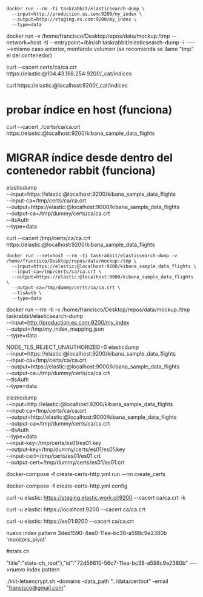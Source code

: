    
   
    docker run --rm -ti taskrabbit/elasticsearch-dump \
      --input=http://production.es.com:9200/my_index \
      --output=http://staging.es.com:9200/my_index \
      --type=data




docker run -v /home/francisco/Desktop/repos/data/mockup:/tmp --network=host -ti --entrypoint=/bin/sh taskrabbit/elasticsearch-dump -i ------>mismo caso anterior, montando volumen (se recomienda se llame "tmp" el del contenedor)


curl --cacert certs/ca/ca.crt https://elastic:@104.43.168.254:9200/_cat/indices

curl https://elastic:@localhost:9200/_cat/indices

# probar índice en host (funciona)
curl --cacert ./certs/ca/ca.crt https://elastic:@localhost:9200/kibana_sample_data_flights

# MIGRAR índice desde dentro del contenedor rabbit (funciona)
elasticdump \
      --input=https://elastic:@localhost:9200/kibana_sample_data_flights \
      --input-ca=/tmp/certs/ca/ca.crt \
      --output=https://elastic:@localhost:9000/kibana_sample_data_flights \
      --output-ca=/tmp/dummy/certs/ca/ca.crt \
      --tlsAuth \
      --type=data


curl --cacert /tmp/certs/ca/ca.crt https://elastic:@localhost:9200/kibana_sample_data_flights

    docker run --net=host --rm -ti taskrabbit/elasticsearch-dump -v /home/francisco/Desktop/repos/data/mockup:/tmp \
      --input=https://elastic:@localhost:9200/kibana_sample_data_flights \
      --input-ca=/tmp/certs/ca/ca.crt \
      --output=https://elastic:@localhost:9000/kibana_sample_data_flights \
      --output-ca=/tmp/dummy/certs/ca/ca.crt \
      --tlsAuth \
      --type=data


docker run --rm -ti -v /home/francisco/Desktop/repos/data/mockup:/tmp taskrabbit/elasticsearch-dump \
  --input=http://production.es.com:9200/my_index \
  --output=/tmp/my_index_mapping.json \
  --type=data


NODE_TLS_REJECT_UNAUTHORIZED=0 elasticdump \
      --input=https://elastic:@localhost:9200/kibana_sample_data_flights \
      --input-ca=/tmp/certs/ca/ca.crt \
      --output=https://elastic:@localhost:9000/kibana_sample_data_flights \
      --output-ca=/tmp/dummy/certs/ca/ca.crt \
      --tlsAuth \
      --type=data



elasticdump \
      --input=http://elastic:@localhost:9200/kibana_sample_data_flights \
      --input-ca=/tmp/certs/ca/ca.crt \
      --output=http://elastic:@localhost:9000/kibana_sample_data_flights \
      --output-ca=/tmp/dummy/certs/ca/ca.crt \
      --tlsAuth \
      --type=data \
      --input-key=/tmp/certs/es01/es01.key \
      --output-key=/tmp/dummy/certs/es01/es01.key \
      --input-cert=/tmp/certs/es01/es01.crt \
      --output-cert=/tmp/dummy/certs/es01/es01.crt



docker-compose -f create-certs-http.yml run --rm create_certs

docker-compose -f create-certs-http.yml config

curl -u elastic: https://staging.elastic.work.cl:9200 --cacert ca/ca.crt -k

curl -u elastic: https://localhost:9200 --cacert ca/ca.crt

curl -u elastic: https://es01:9200 --cacert ca/ca.crt

nuevo index pattern 3ded1590-4ee0-11ea-bc38-a598c9e2380b 'monitors_pivot'

#stats ch


"title":"stats-ch_root"},"id":"72d56610-56c7-11ea-bc38-a598c9e2380b" --->nuevo index pattern


./init-letsencrypt.sh -domains  -data_path "../data/certbot" -email "francisco@gmail.com"

